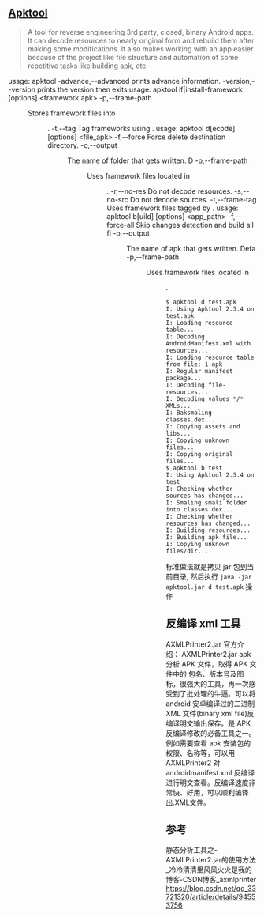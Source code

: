## [Apktool](https://ibotpeaches.github.io/Apktool/install/)
> A tool for reverse engineering 3rd party, closed, binary Android apps. It can decode resources to nearly original form and rebuild them after making some modifications. It also makes working with an app easier because of the project like file structure and automation of some repetitive tasks like building apk, etc.

usage: apktool
 -advance,--advanced   prints advance information.
 -version,--version    prints the version then exits
usage: apktool if|install-framework [options] <framework.apk>
 -p,--frame-path <dir>   Stores framework files into <dir>.
 -t,--tag <tag>          Tag frameworks using <tag>.
usage: apktool d[ecode] [options] <file_apk>
 -f,--force              Force delete destination directory.
 -o,--output <dir>       The name of folder that gets written. D
 -p,--frame-path <dir>   Uses framework files located in <dir>.
 -r,--no-res             Do not decode resources.
 -s,--no-src             Do not decode sources.
 -t,--frame-tag <tag>    Uses framework files tagged by <tag>.
usage: apktool b[uild] [options] <app_path>
 -f,--force-all          Skip changes detection and build all fi
 -o,--output <dir>       The name of apk that gets written. Defa
 -p,--frame-path <dir>   Uses framework files located in <dir>.

```text
$ apktool d test.apk
I: Using Apktool 2.3.4 on test.apk
I: Loading resource table...
I: Decoding AndroidManifest.xml with resources...
I: Loading resource table from file: 1.apk
I: Regular manifest package...
I: Decoding file-resources...
I: Decoding values */* XMLs...
I: Baksmaling classes.dex...
I: Copying assets and libs...
I: Copying unknown files...
I: Copying original files...
$ apktool b test
I: Using Apktool 2.3.4 on test
I: Checking whether sources has changed...
I: Smaling smali folder into classes.dex...
I: Checking whether resources has changed...
I: Building resources...
I: Building apk file...
I: Copying unknown files/dir...
```

标准做法就是拷贝 jar 包到当前目录, 然后执行 `java -jar apktool.jar d test.apk` 操作

## 反编译 xml 工具

AXMLPrinter2.jar 官方介绍： AXMLPrinter2.jar apk 分析 APK 文件，取得 APK 文件中的 包名、版本号及图标，很强大的工具，再一次感受到了批处理的牛逼。可以将 android 安卓编译过的二进制 XML 文件(binary xml file)反编译明文输出保存。是 APK 反编译修改的必备工具之一。例如需要查看 apk 安装包的权限、名称等，可以用 AXMLPrinter2 对androidmanifest.xml 反编译进行明文查看。反编译速度非常快、好用，可以顺利编译出.XML文件。

## 参考

静态分析工具之-AXMLPrinter2.jar的使用方法_冷冷清清里风风火火是我的博客-CSDN博客_axmlprinter
<https://blog.csdn.net/qq_33721320/article/details/94553756>
